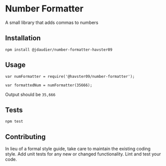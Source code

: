Number Formatter
=========

A small library that adds commas to numbers

## Installation

  `npm install @jdaudier/number-formatter-havster09`

## Usage

    var numFormatter = require('@havster09/number-formatter');

    var formattedNum = numFormatter(35666);
  
  
  Output should be `35,666`


## Tests

  `npm test`

## Contributing

In lieu of a formal style guide, take care to maintain the existing coding style. Add unit tests for any new or changed functionality. Lint and test your code.
